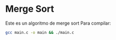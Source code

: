 # Merge Sort
Este es un algoritmo de merge sort
Para compilar:
```sh
gcc main.c -o main && ./main.c
```
